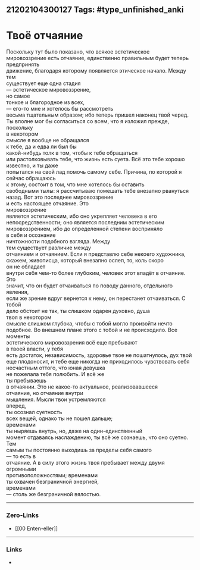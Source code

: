 21202104300127
Tags: #type_unfinished_anki 
---
# Твоё отчаяние

Поскольку тут было показано, что всякое эстетическое <br>мировоззрение есть отчаяние, единственно правильным будет теперь предпринять <br>движение, благодаря которому появляется этическое начало. Между тем <br>существует еще одна стадия <br>— эстетическое мировоззрение, <br>но самое <br>тонкое и благородное из всех, <br>— его-то мне и хотелось бы рассмотреть <br>весьма тщательным образом; ибо теперь пришел наконец твой черед. <br>Ты вполне мог бы согласиться со всем, что я изложил прежде, поскольку <br>в некотором <br>смысле я вообще не обращался <br>к тебе, да и едва ли был бы <br>какой-нибудь толк в том, чтобы к тебе обращаться <br>или растолковывать тебе, что жизнь есть суета. Всё это тебе хорошо известно, и ты даже <br>попытался на свой лад помочь самому себе. Причина, по которой я <br>сейчас обращаюсь <br>к этому, состоит в том, что мне хотелось бы оставить <br>свободными тылы: я рассчитываю помешать тебе внезапно рвануться <br>назад. Вот это последнее мировоззрение <br>и есть настоящее отчаяние. Это <br>мировоззрение <br>является эстетическим, ибо оно укрепляет человека в его <br>непосредственности; оно является последним эстетическим <br>мировоззрением, ибо до определенной степени восприняло <br>в себя и осознание <br>ничтожности подобного взгляда. Между <br>тем существует различие между <br>отчаянием и отчаянием. Если я представлю себе некоего художника, <br>скажем, живописца, который внезапно ослеп, то, коль скоро <br>он не обладает <br>внутри себя чем-то более глубоким, человек этот впадёт в отчаяние. Это <br>значит, что он будет отчаиваться по поводу данного, отдельного явления, <br>если же зрение вдруг вернется к нему, он перестанет отчаиваться. С тобой <br>дело обстоит не так, ты слишком одарен духовно, душа <br>твоя в некотором <br>смысле слишком глубока, чтобы с тобой могло произойти нечто <br>подобное. Во внешнем плане этого с тобой и не происходило. Все моменты <br>эстетического мировоззрения всё еще пребывают <br>в твоей власти, у тебя <br>есть достаток, независимость, здоровье твое не пошатнулось, дух твой <br>еще плодоносит, и тебе еще никогда не приходилось чувствовать себя <br>несчастным оттого, что юная девушка <br>не пожелала тебя полюбить. И всё же <br>ты пребываешь <br>в отчаянии. Это не какое-то актуальное, реализовавшееся <br>отчаяние, но отчаяние внутри <br>мышления. Мысли твои устремляются <br>вперед, <br>ты осознал суетность <br>всех вещей, однако ты не пошел дальше; <br>временами <br>ты ныряешь внутрь, но, даже на один-единственный <br>момент отдаваясь наслаждению, ты всё же сознаешь, что оно суетно. Тем <br>самым ты постоянно выходишь за пределы себя самого <br>— то есть в <br>отчаяние. А в силу этого жизнь твоя пребывает между двумя огромными <br>противоположностями; временами <br>ты охвачен безграничной энергией, <br>временами <br>— столь же безграничной вялостью.

---
### Zero-Links
- [[00 Enten-eller]]
---
### Links
-